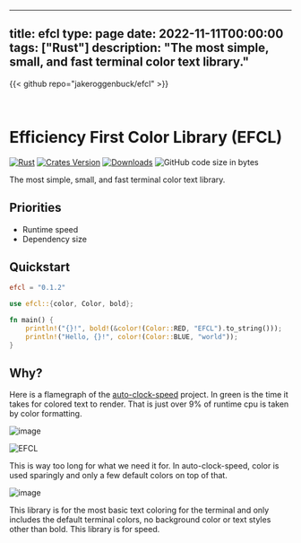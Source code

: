 
---
title: efcl
type: page
date: 2022-11-11T00:00:00
tags: ["Rust"]
description: "The most simple, small, and fast terminal color text library."
---

{{< github repo="jakeroggenbuck/efcl" >}}

<br>

# Efficiency First Color Library (EFCL)

[![Rust](https://img.shields.io/github/actions/workflow/status/jakeroggenbuck/efcl/rust.yml?branch=main&style=for-the-badge)](https://github.com/JakeRoggenbuck/efcl/actions)
[![Crates Version](https://img.shields.io/crates/v/efcl?style=for-the-badge)](https://crates.io/crates/efcl)
[![Downloads](https://img.shields.io/crates/d/efcl?style=for-the-badge)](https://crates.io/crates/efcl)
![GitHub code size in bytes](https://img.shields.io/github/languages/code-size/jakeroggenbuck/efcl?style=for-the-badge)

The most simple, small, and fast terminal color text library.

## Priorities
- Runtime speed
- Dependency size

## Quickstart

```toml
efcl = "0.1.2"
```

```rs
use efcl::{color, Color, bold};

fn main() {
    println!("{}!", bold!(&color!(Color::RED, "EFCL").to_string()));
    println!("Hello, {}!", color!(Color::BLUE, "world"));
}
```

## Why?

Here is a flamegraph of the [auto-clock-speed](https://github.com/JakeRoggenbuck/auto-clock-speed) project. In green is the time it takes for colored text to render. That is just over 9% of runtime cpu is taken by color formatting.

![image](https://user-images.githubusercontent.com/35516367/201438554-a3c7bd63-2810-4140-a457-da8eff267d21.png)

![EFCL](https://user-images.githubusercontent.com/35516367/223891514-462f831d-19d9-4289-89e5-14fe0ad2c940.png)

This is way too long for what we need it for. In auto-clock-speed, color is used sparingly and only a few default colors on top of that.

![image](https://user-images.githubusercontent.com/35516367/201438673-56254428-515b-4e18-a918-c557703e936e.png)

This library is for the most basic text coloring for the terminal and only includes the default terminal colors, no background color or text styles other than bold. This library is for speed.
